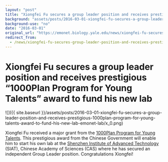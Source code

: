 ```yaml
---
layout: "post"
title: "Xiongfei Fu secures a group leader position and receives prestigious “1000Plan Program for Young Talents” award to fund his new lab"
background: "assets/posts/2016-03-01-xiongfei-fu-secures-a-group-leader-position-and-receives-prestigious-1000plan-program-for-young-talents-award-to-fund-his-new-lab-emonet-lab/x_0.png"
background-use: "no"
date: "2016-03-01"
original_url: "https://emonet.biology.yale.edu/news/xiongfei-fu-secures-group-leader-position-and-receives-prestigious-1000plan-program-young"
redirect_from:
  - /news/xiongfei-fu-secures-group-leader-position-and-receives-prestigious-1000plan-program-young
---
```

# Xiongfei Fu secures a group leader position and receives prestigious “1000Plan Program for Young Talents” award to fund his new lab

![]({{ site.baseurl }}/assets/posts/2016-03-01-xiongfei-fu-secures-a-group-leader-position-and-receives-prestigious-1000plan-program-for-young-talents-award-to-fund-his-new-lab-emonet-lab/x_0.png)

Xiongfei Fu received a major grant from the [1000Plan Program for Young Talents](http://1000plan.org/en/). This prestigious award from the Chinese Government will enable him to start his own lab at the [Shenzhen Institute of Advanced Technology](http://english.siat.cas.cn/) (SIAT), Chinese Academy of Sciences (CAS) where he has secured an independent Group Leader position. Congratulations Xiongfei!